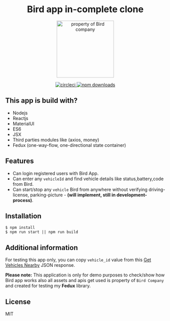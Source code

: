 <h1 align="center">Bird app in-complete clone</h1>

<p align="center">
<a href="https://birder.netlify.com/" rel="nofollow"><img width="180" alt="property of Bird company" src="https://upload.wikimedia.org/wikipedia/commons/6/6f/New_Bird_Logo.png" style="max-width:100%;"></a>
</p>

<p align="center">
  <a href="" rel="nofollow">
    <img src="https://camo.githubusercontent.com/6fca29b4a4c37dde5a575741b1b20c03722ede84/68747470733a2f2f696d672e736869656c64732e696f2f636972636c6563692f70726f6a6563742f6769746875622f6770626c2f72656163742d6461792d7069636b65722f6d61737465722e7376673f7374796c653d666c61742d737175617265" alt="circleci" style="max-width:100%;">
  </a>
  <a href="" rel="nofollow">
    <img src="https://camo.githubusercontent.com/a23b5d97eb076afb3c0e0125cd1722a9e933dab9/68747470733a2f2f696d672e736869656c64732e696f2f636f6465636f762f632f6769746875622f6770626c2f72656163742d6461792d7069636b65722f6d61737465722e7376673f7374796c653d666c61742d737175617265" alt="npm downloads" style="max-width:100%;">
  </a>
</p>

This app is build with?
----
- Nodejs
- Reactjs
- MaterialUI
- ES6
- JSX
- Third parties modules like (axios, money)
- Fedux (one-way-flow, one-directional state container)

Features
----
- Can login registered users with Bird App.
- Can enter any `vehicleId` and find vehicle details like status,battery,code from Bird.
- Can start/stop any `vehicle` Bird from anywhere without verifying driving-license, parking-picture - **(will implement, still in development-process)**.

Installation
----

```node
$ npm install
$ npm run start || npm run build
```

Additional information
----
For testing this app only, you can copy `vehicle_id` value from this <a href="https://bit.ly/2xoHHvJ" rel="nofollow" target="_blank">Get Vehicles Nearby</a> JSON response.


**Please note:** This application is only for demo purposes to check/show how Bird app works also all assets and apis get used is property of `Bird Company` and created for testing my **Fedux** library.

License
----

MIT
